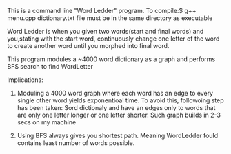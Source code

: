 This is a command line "Word Ledder" program. To compile:$ g++ menu.cpp
dictionary.txt file must be in the same directory as executable

Word Ledder is when you given two words(start and final words)
and you,stating with the start word, continuously change one letter of the word to create 
another word until you morphed into final word.


This program modules a ~4000 word 
dictionary as a graph and performs BFS search to find WordLetter

Implications:
1. Moduling a 4000 word graph where each word has an edge to every single
other word yields exponentioal time. To avoid this, followoing step 
has been taken: Sord dictionaly and have an edges only to words that are only one letter 
longer or one letter shorter. Such graph builds in 2-3 secs on my machine

2. Using BFS always gives you shortest path. Meaning WordLedder fould contains least
number of words possible.
